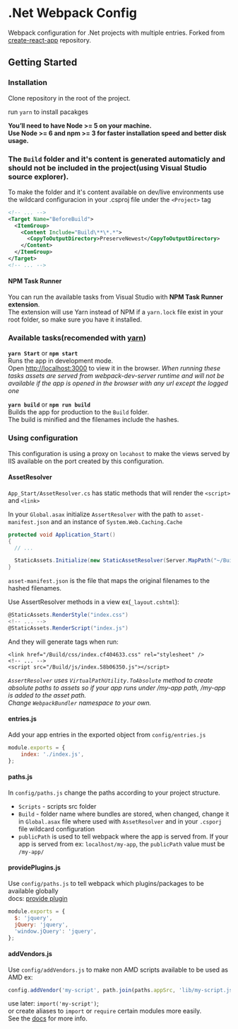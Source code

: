 # .Net Webpack Config
Webpack configuration for .Net projects with multiple entries.
Forked from [create-react-app](https://github.com/facebookincubator/create-react-app "create-react-app") repository.

## Getting Started

### Installation
Clone repository in the root of the project.

run `yarn` to install pacakges

**You’ll need to have Node >= 5 on your machine.**  
**Use Node >= 6 and npm >= 3 for faster installation speed and better disk usage.**

### The `Build` folder and it's content is generated automaticly and should not be included in the project(using Visual Studio source explorer).
To make the folder and it's content available on dev/live environments use the wildcard configuracion in your .csproj file under the `<Project>` tag
```xml
<!-- ... -->
<Target Name="BeforeBuild">
  <ItemGroup>
    <Content Include="Build\**\*.*">
      <CopyToOutputDirectory>PreserveNewest</CopyToOutputDirectory>
    </Content>
  </ItemGroup>
</Target>
<!-- ... -->
```

#### NPM Task Runner
You can run the available tasks from Visual Studio with **NPM Task Runner extension**.  
The extension will use Yarn instead of NPM if a `yarn.lock` file exist in your root folder, so make sure you have it installed.

### Available tasks(recomended with [yarn](https://yarnpkg.com/en/))
**`yarn Start`** or **`npm start`**  
Runs the app in development mode.  
Open [http://localhost:3000](http://localhost:3000) to view it in the browser.
*When running these tasks assets are served from webpack-dev-server runtime and will not be available if the app is opened in the browser with any url except the logged one*

**`yarn build`** or **`npm run build`**  
Builds the app for production to the `Build` folder.  
The build is minified and the filenames include the hashes.


### Using configuration
This configuration is using a proxy on `locahost` to make the views served by IIS available on the port created by this configuration.

#### AssetResolver
`App_Start/AssetResolver.cs` has static methods that will render the `<script>` and `<link>`

In your `Global.asax` initialize `AssertResolver` with the path to `asset-manifest.json` and an instance of `System.Web.Caching.Cache`

```csharp 
protected void Application_Start()
{
  // ...

  StaticAssets.Initialize(new StaticAssetResolver(Server.MapPath("~/Build/asset-manifest.json"), System.Web.HttpContext.Current.Cache));
}
```

`asset-manifest.json` is the file that maps the original filenames to the hashed filenames.

Use AssertResolver methods in a view ex(`_layout.cshtml`):
```csharp
@StaticAssets.RenderStyle("index.css")
<!-- ... -->
@StaticAssets.RenderScript("index.js")
```
And they will generate tags when run:
```
<link href="/Build/css/index.cf404633.css" rel="stylesheet" />
<!-- ... -->
<script src="/Build/js/index.58b06350.js"></script>
```
*`AssertResolver` uses `VirtualPathUtility.ToAbsolute` method to create absolute paths to assets so if your app runs under /my-app path, /my-app is added to the asset path.*  
*Change `WebpackBundler` namespace to your own.*

#### entries.js
Add your app entries in the exported object from `config/entries.js`
```javascript
module.exports = {
	index: './index.js',
};
```

#### paths.js
In `config/paths.js` change the paths according to your project structure.
- `Scripts` - scripts src folder
- `Build` - folder name where bundles are stored, when changed, change it in `Global.asax` file where used with `AssetResolver` and in your `.csporj` file wildcard configuration
- `publicPath` is used to tell webpack where the app is served from. If your app is served from ex: `localhost/my-app`, the `publicPath` value must be `/my-app/`

#### providePlugins.js
Use `config/paths.js` to tell webpack which plugins/packages to be available globally   
docs: [provide plugin](https://webpack.js.org/plugins/provide-plugin/)
```javascript
module.exports = {
  $: 'jquery',
  jQuery: 'jquery',
  'window.jQuery': 'jquery',
};
```

#### addVendors.js
Use `config/addVendors.js` to make non AMD scripts available to be used as AMD
ex:   
```javascript
config.addVendor('my-script', path.join(paths.appSrc, 'lib/my-script.js'));
```
use later: `import('my-script')`;  
or create aliases to `import` or `require` certain modules more easily.  
See the [docs](https://webpack.js.org/configuration/resolve/#resolve-alias) for more info.
